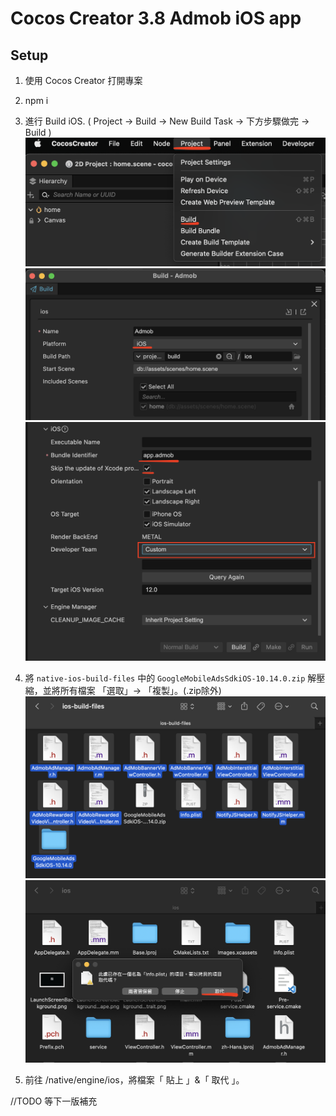 # Cocos Creator 3.8 Admob iOS app

## Setup
1. 使用 Cocos Creator 打開專案
2. npm i
3. 進行 Build iOS. ( Project -> Build -> New Build Task -> 下方步驟做完 -> Build )
![alt text](./readme_files/Build-iOS-01.png)
![alt text](./readme_files/Build-iOS-02.png)
![alt text](./readme_files/Build-iOS-03.png)

3. 將 `native-ios-build-files` 中的 `GoogleMobileAdsSdkiOS-10.14.0.zip` 解壓縮，並將所有檔案 「選取」-> 「複製」。(.zip除外)
![alt text](./readme_files/PassIt-01.png)
![alt text](./readme_files/PassIt-02.png)
4. 前往 /native/engine/ios，將檔案「 貼上 」&「 取代 」。

//TODO 等下一版補充